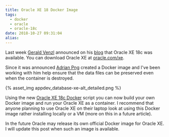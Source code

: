 ```yaml
---
title: Oracle XE 18 Docker Image
tags:
  - docker
  - oracle
  - oracle-18c
date: 2018-10-27 09:31:04
alias:
---
```



Last week [Gerald Venzl](https://twitter.com/GeraldVenzl) announced on his [blog](https://geraldonit.com/2018/10/20/oracle-database-18c-express-edition-is-generally-available/) that Oracle XE 18c was available. You can download Oracle XE at [oracle.com/xe](http://oracle.com/xe).

Since it was announced [Adrian Png](https://twitter.com/fuzziebrain) created a Docker image and I've been working with him help ensure that the data files can be preserved even when the container is destroyed.

{% asset_img appdev_database-xe-alt_detailed.png %}

Using the new [Oracle XE 18c Docker](https://github.com/fuzziebrain/docker-oracle-xe) script you can now build your own Docker image and run your Oracle XE as a container. I recommend that anyone planning to use Oracle XE on their laptop look at using this Docker image rather installing locally or a VM (more on this in a future article). 

In the future Oracle may release its own official Docker image for Oracle XE. I will update this post when such an image is available.